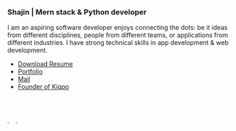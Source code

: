 
### Shajin | Mern stack & Python developer

I am an aspiring software developer enjoys connecting the dots: be it ideas from different disciplines, people from different teams, or applications from different industries. I have strong technical skills in app development & web development.


* [Download Resume](https://#)
* [Portfolio](http://shajin.me/)
* [Mail](mailto:shajin.sha10@gamil.com)
* [Founder of Kiqpo](mailto:shajin.sha10@gamil.com)
<br/>

## 
<div>
  <img width='3%' src='https://i.ibb.co/26vjYzM/Gmail.png'/>
  <img width='3%' src='https://i.ibb.co/1zJw5XT/Linked-In-Circled.png'/>
 <div/>


